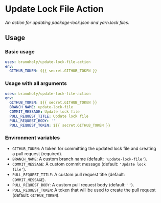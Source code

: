 # Update Lock File Action

_An action for updating package-lock.json and yarn.lock files._

## Usage

### Basic usage

```yaml
uses: branoholy/update-lock-file-action
env:
  GITHUB_TOKEN: ${{ secret.GITHUB_TOKEN }}
```

### Usage with all arguments

```yaml
uses: branoholy/update-lock-file-action
env:
  GITHUB_TOKEN: ${{ secret.GITHUB_TOKEN }}
  BRANCH_NAME: update-lock-file
  COMMIT_MESSAGE: Update lock file
  PULL_REQUEST_TITLE: Update lock file
  PULL_REQUEST_BODY: ''
  PULL_REQUEST_TOKEN: ${{ secret.GITHUB_TOKEN }}
```

### Environment variables

- `GITHUB_TOKEN`: A token for committing the updated lock file and creating a pull request (required).
- `BRANCH_NAME`: A custom branch name (default: `'update-lock-file'`).
- `COMMIT_MESSAGE`: A custom commit message (default: `'Update lock file'`).
- `PULL_REQUEST_TITLE`: A custom pull request title (default: `COMMIT_MESSAGE`).
- `PULL_REQUEST_BODY`: A custom pull request body (default: `''`).
- `PULL_REQUEST_TOKEN`: A token that will be used to create the pull request (default: `GITHUB_TOKEN`).
